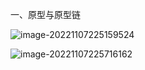 一、原型与原型链

![image-20221107225159524](https://typora-bucket21.oss-cn-guangzhou.aliyuncs.com/note_images/image-20221107225159524.png)

![image-20221107225716162](https://typora-bucket21.oss-cn-guangzhou.aliyuncs.com/note_images/image-20221107225716162.png)

